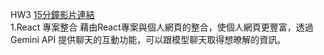 HW3 [15分鐘影片連結]()    
1.React 專案整合
藉由React專案與個人網頁的整合，使個人網頁更豐富，透過 Gemini API 提供聊天的互動功能，可以跟模型聊天取得想暸解的資訊。  
